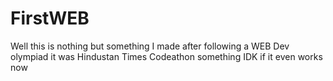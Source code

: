 # FirstWEB
Well this is nothing but something I made after following a WEB Dev olympiad it was Hindustan Times Codeathon something 
IDK if it even works now
